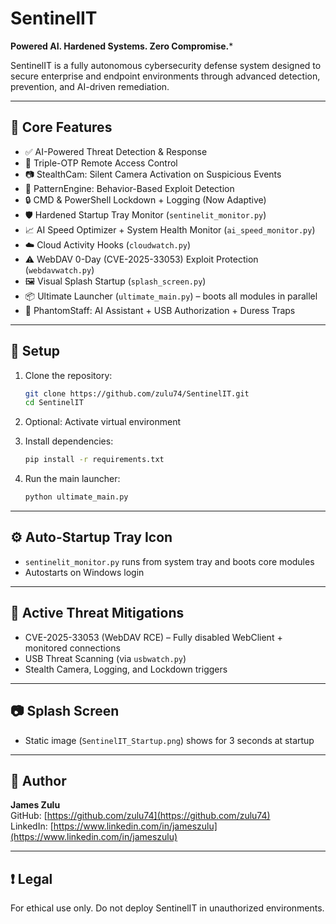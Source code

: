 
# SentinelIT

**Powered AI. Hardened Systems. Zero Compromise.***

SentinelIT is a fully autonomous cybersecurity defense system designed to secure enterprise and endpoint environments through advanced detection, prevention, and AI-driven remediation.

---

## 🧠 Core Features

- ✅ AI-Powered Threat Detection & Response
- 🔐 Triple-OTP Remote Access Control
- 📷 StealthCam: Silent Camera Activation on Suspicious Events
- 🧬 PatternEngine: Behavior-Based Exploit Detection
- 🔒 CMD & PowerShell Lockdown + Logging (Now Adaptive)
- 🛡️ Hardened Startup Tray Monitor (`sentinelit_monitor.py`)
- 📈 AI Speed Optimizer + System Health Monitor (`ai_speed_monitor.py`)
- ☁️ Cloud Activity Hooks (`cloudwatch.py`)
- ⚠️ WebDAV 0-Day (CVE-2025-33053) Exploit Protection (`webdavwatch.py`)
- 🖼️ Visual Splash Startup (`splash_screen.py`)
- 📦 Ultimate Launcher (`ultimate_main.py`) – boots all modules in parallel
- 🧠 PhantomStaff: AI Assistant + USB Authorization + Duress Traps

---

## 🔧 Setup

1. Clone the repository:
   ```bash
   git clone https://github.com/zulu74/SentinelIT.git
   cd SentinelIT
   ```

2. Optional: Activate virtual environment
3. Install dependencies:
   ```bash
   pip install -r requirements.txt
   ```

4. Run the main launcher:
   ```bash
   python ultimate_main.py
   ```

---

## ⚙️ Auto-Startup Tray Icon

- `sentinelit_monitor.py` runs from system tray and boots core modules
- Autostarts on Windows login

---

## 🛑 Active Threat Mitigations

- CVE-2025-33053 (WebDAV RCE) – Fully disabled WebClient + monitored connections
- USB Threat Scanning (via `usbwatch.py`)
- Stealth Camera, Logging, and Lockdown triggers

---

## 📷 Splash Screen

- Static image (`SentinelIT_Startup.png`) shows for 3 seconds at startup

---

## 👤 Author

**James Zulu**  
GitHub: [https://github.com/zulu74](https://github.com/zulu74)  
LinkedIn: [https://www.linkedin.com/in/jameszulu](https://www.linkedin.com/in/jameszulu)

---

## ❗ Legal

For ethical use only. Do not deploy SentinelIT in unauthorized environments.
